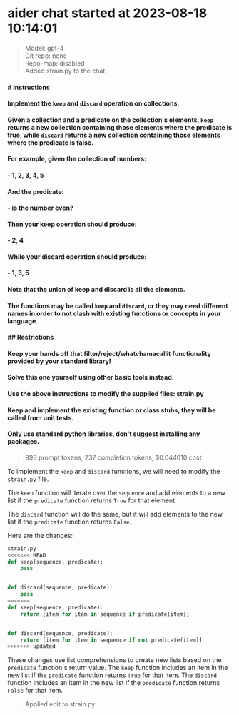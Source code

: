 
# aider chat started at 2023-08-18 10:14:01

> Model: gpt-4  
> Git repo: none  
> Repo-map: disabled  
> Added strain.py to the chat.  

#### # Instructions  
####   
#### Implement the `keep` and `discard` operation on collections.  
#### Given a collection and a predicate on the collection's elements, `keep` returns a new collection containing those elements where the predicate is true, while `discard` returns a new collection containing those elements where the predicate is false.  
####   
#### For example, given the collection of numbers:  
####   
#### - 1, 2, 3, 4, 5  
####   
#### And the predicate:  
####   
#### - is the number even?  
####   
#### Then your keep operation should produce:  
####   
#### - 2, 4  
####   
#### While your discard operation should produce:  
####   
#### - 1, 3, 5  
####   
#### Note that the union of keep and discard is all the elements.  
####   
#### The functions may be called `keep` and `discard`, or they may need different names in order to not clash with existing functions or concepts in your language.  
####   
#### ## Restrictions  
####   
#### Keep your hands off that filter/reject/whatchamacallit functionality provided by your standard library!  
#### Solve this one yourself using other basic tools instead.  
####   
#### ####  
####   
#### Use the above instructions to modify the supplied files: strain.py  
#### Keep and implement the existing function or class stubs, they will be called from unit tests.  
#### Only use standard python libraries, don't suggest installing any packages.  
> 993 prompt tokens, 237 completion tokens, $0.044010 cost  

To implement the `keep` and `discard` functions, we will need to modify the `strain.py` file. 

The `keep` function will iterate over the `sequence` and add elements to a new list if the `predicate` function returns `True` for that element. 

The `discard` function will do the same, but it will add elements to the new list if the `predicate` function returns `False`.

Here are the changes:

```python
strain.py
<<<<<<< HEAD
def keep(sequence, predicate):
    pass


def discard(sequence, predicate):
    pass
=======
def keep(sequence, predicate):
    return [item for item in sequence if predicate(item)]


def discard(sequence, predicate):
    return [item for item in sequence if not predicate(item)]
>>>>>>> updated
```

These changes use list comprehensions to create new lists based on the `predicate` function's return value. The `keep` function includes an item in the new list if the `predicate` function returns `True` for that item. The `discard` function includes an item in the new list if the `predicate` function returns `False` for that item.

> Applied edit to strain.py  
